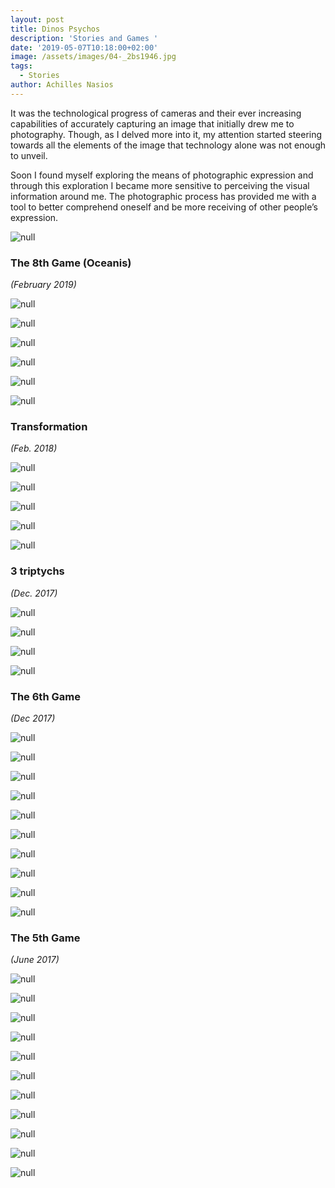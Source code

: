 ```yaml
---
layout: post
title: Dinos Psychos
description: 'Stories and Games '
date: '2019-05-07T10:18:00+02:00'
image: /assets/images/04-_2bs1946.jpg
tags:
  - Stories
author: Achilles Nasios
---
```

It was the technological progress of cameras and their ever increasing capabilities of accurately capturing an image that initially drew me to photography.
Though, as I delved more into it, my attention started steering towards all the elements of the image that technology alone was not enough  to unveil. 

Soon I found myself exploring the means of photographic expression and through this exploration I became more sensitive to perceiving the visual information around me.  The photographic process has provided me with a tool to better comprehend oneself and be more receiving of other people’s expression.

![null](/assets/images/psychosd_g8_pres.jpg#full)

### The 8th Game (Oceanis)

_(February 2019)_

![null](/assets/images/psychosd_g8_01.jpg)

![null](/assets/images/psychosd_g8_02.jpg)

![null](/assets/images/psychosd_g8_03.jpg)

![null](/assets/images/psychosd_g8_04.jpg)

![null](/assets/images/psychosd_g8_05.jpg)

![null](/assets/images/psichoss2-transpresent.jpg#full)

### Transformation

_(Feb. 2018)_

![null](/assets/images/psichoss2tb1.jpg)

![null](/assets/images/psichoss2tb2.jpg)

![null](/assets/images/psichoss2tb3.jpg)

![null](/assets/images/psichoss2tb4.jpg)

![null](/assets/images/psichoss2tb5.jpg)

### 3 triptychs

_(Dec. 2017)_

![null](/assets/images/psichosd-triptych1.jpg#full)

![null](/assets/images/psichosd-triptych2.jpg#full)

![null](/assets/images/psichosd-triptychs-3.jpg#full)

![null](/assets/images/wall-setup.jpg#full)

### The 6th Game

_(Dec 2017)_

![null](/assets/images/psichosdg601-_2bs1109.jpg)

![null](/assets/images/psichosdg602-_2bs1088.jpg)

![null](/assets/images/psichosdg603-_2bs1129.jpg)

![null](/assets/images/psichosdg604-_2bs1137.jpg)

![null](/assets/images/psichosdg605-_2bs1244.jpg)

![null](/assets/images/psichosdg606-_2bs0908.jpg)

![null](/assets/images/psichosdg607-_2bs0863.jpg)

![null](/assets/images/psichosdg608-_2bs0788.jpg)

![null](/assets/images/psichosdg609-_2bs1193.jpg)

![null](/assets/images/psichosdg5plano2.jpg#full)

### The 5th Game

_(June 2017)_

![null](/assets/images/psichosdg501-_2bs8151.jpg)

![null](/assets/images/psichosdg502-_2bs8340.jpg)

![null](/assets/images/psichosdg503-_2bs7992.jpg)

![null](/assets/images/psichosdg504-_2bs8077.jpg)

![null](/assets/images/psichosdg505-_2bs8116.jpg)

![null](/assets/images/psichosdg506-_2bs7839.jpg)

![null](/assets/images/psichosdg507-_2bs7520.jpg)

![null](/assets/images/psichosdg508-_2bs7920.jpg)

![null](/assets/images/psichosdg509-_2bs8017.jpg)

![null](/assets/images/psichosdg510-_2bs7723.jpg)

![null](/assets/images/psichosdg511-_2bs7275.jpg)

